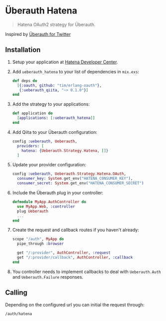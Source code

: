 # Überauth Hatena

> Hatena OAuth2 strategy for Überauth.

Inspired by [Überauth for Twitter](https://github.com/ueberauth/ueberauth_twitter)

## Installation

1. Setup your application at [Hatena Developer Center](http://developer.hatena.ne.jp/ja/documents/auth/apis/oauth/consumer).

1. Add `ueberauth_hatena` to your list of dependencies in `mix.exs`:

    ```elixir
    def deps do
      [{:oauth, github: "tim/erlang-oauth"},
       {:ueberauth_qiita, "~> 0.1.0"}]
    end
    ```

1. Add the strategy to your applications:

    ```elixir
    def application do
      [applications: [:ueberauth_hatena]]
    end
    ```
1. Add Qiita to your Überauth configuration:

    ```elixir
    config :ueberauth, Ueberauth,
      providers: [
        hatena: {Ueberauth.Strategy.Hatena, []}
      ]
    ```

1.  Update your provider configuration:

    ```elixir
    config :ueberauth, Ueberauth.Strategy.Hatena.OAuth,
      consumer_key: System.get_env("HATENA_CONSUMER_KEY"),
      consumer_secret: System.get_env("HATENA_CONSUMER_SECRET")
    ```

1.  Include the Überauth plug in your controller:

    ```elixir
    defmodule MyApp.AuthController do
      use MyApp.Web, :controller
      plug Ueberauth
      ...
    end
    ```

1.  Create the request and callback routes if you haven't already:

    ```elixir
    scope "/auth", MyApp do
      pipe_through :browser

      get "/:provider", AuthController, :request
      get "/:provider/callback", AuthController, :callback
    end
    ```

1. You controller needs to implement callbacks to deal with `Ueberauth.Auth` and `Ueberauth.Failure` responses.

## Calling

Depending on the configured url you can initial the request through:

    /auth/hatena

